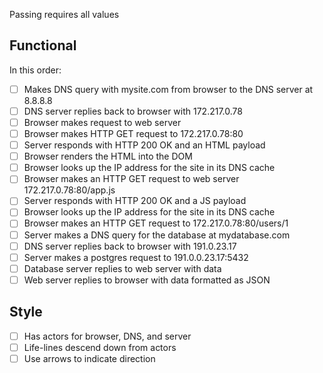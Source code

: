 Passing requires all values

## Functional

In this order:

* [ ] Makes DNS query with mysite.com from browser to the DNS server at 8.8.8.8
* [ ] DNS server replies back to browser with 172.217.0.78
* [ ] Browser makes request to web server
* [ ] Browser makes HTTP GET request to 172.217.0.78:80
* [ ] Server responds with HTTP 200 OK and an HTML payload
* [ ] Browser renders the HTML into the DOM
* [ ] Browser looks up the IP address for the site in its DNS cache
* [ ] Browser makes an HTTP GET request to web server 172.217.0.78:80/app.js
* [ ] Server responds with HTTP 200 OK and a JS payload
* [ ] Browser looks up the IP address for the site in its DNS cache
* [ ] Browser makes an HTTP GET request to 172.217.0.78:80/users/1
* [ ] Server makes a DNS query for the database at mydatabase.com
* [ ] DNS server replies back to browser with 191.0.23.17
* [ ] Server makes a postgres request to 191.0.0.23.17:5432
* [ ] Database server replies to web server with data
* [ ] Web server replies to browser with data formatted as JSON

## Style

* [ ] Has actors for browser, DNS, and server
* [ ] Life-lines descend down from actors
* [ ] Use arrows to indicate direction
